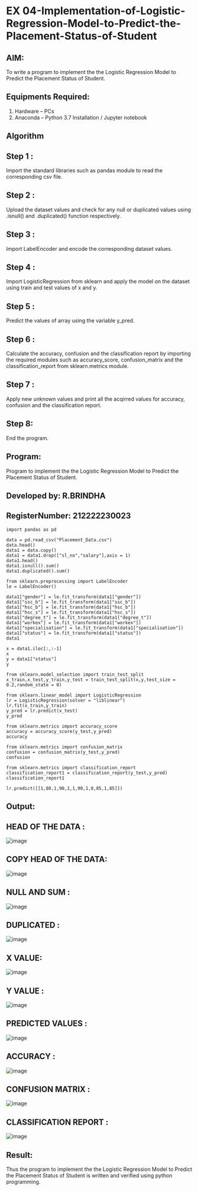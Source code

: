 # EX 04-Implementation-of-Logistic-Regression-Model-to-Predict-the-Placement-Status-of-Student

## AIM:
To write a program to implement the the Logistic Regression Model to Predict the Placement Status of Student.

## Equipments Required:
1. Hardware – PCs
2. Anaconda – Python 3.7 Installation / Jupyter notebook

## Algorithm
## Step 1 :
Import the standard libraries such as pandas module to read the corresponding csv file.
## Step 2 :
Upload the dataset values and check for any null or duplicated values using .isnull() and .duplicated() function respectively.
## Step 3 :
Import LabelEncoder and encode the corresponding dataset values.
## Step 4 :
Import LogisticRegression from sklearn and apply the model on the dataset using train and test values of x and y.
## Step 5 :
Predict the values of array using the variable y_pred.
## Step 6 :
Calculate the accuracy, confusion and the classification report by importing the required modules such as accuracy_score, confusion_matrix and the classification_report from sklearn.metrics module.
## Step 7 :
Apply new unknown values and print all the acqirred values for accuracy, confusion and the classification report.

## Step 8: 
End the program. 

## Program:
Program to implement the the Logistic Regression Model to Predict the Placement Status of Student.
## Developed by: R.BRINDHA
## RegisterNumber: 212222230023  
```
import pandas as pd

data = pd.read_csv("Placement_Data.csv")
data.head()
data1 = data.copy()
data1 = data1.drop(["sl_no","salary"],axis = 1)
data1.head()
data1.isnull().sum()
data1.duplicated().sum()

from sklearn.preprocessing import LabelEncoder
le = LabelEncoder()

data1["gender"] = le.fit_transform(data1["gender"])
data1["ssc_b"] = le.fit_transform(data1["ssc_b"])
data1["hsc_b"] = le.fit_transform(data1["hsc_b"])
data1["hsc_s"] = le.fit_transform(data1["hsc_s"])
data1["degree_t"] = le.fit_transform(data1["degree_t"])
data1["workex"] = le.fit_transform(data1["workex"])
data1["specialisation"] = le.fit_transform(data1["specialisation"])
data1["status"] = le.fit_transform(data1["status"])
data1

x = data1.iloc[:,:-1]
x
y = data1["status"]
y

from sklearn.model_selection import train_test_split
x_train,x_test,y_train,y_test = train_test_split(x,y,test_size = 0.2,random_state = 0)

from sklearn.linear_model import LogisticRegression
lr = LogisticRegression(solver = "liblinear")
lr.fit(x_train,y_train)
y_pred = lr.predict(x_test)
y_pred

from sklearn.metrics import accuracy_score
accuracy = accuracy_score(y_test,y_pred)
accuracy

from sklearn.metrics import confusion_matrix
confusion = confusion_matrix(y_test,y_pred)
confusion

from sklearn.metrics import classification_report
classification_report1 = classification_report(y_test,y_pred)
classification_report1

lr.predict([[1,80,1,90,1,1,90,1,0,85,1,85]])
```
## Output:
## HEAD OF THE DATA :
![image](https://github.com/Brindha77/Implementation-of-Logistic-Regression-Model-to-Predict-the-Placement-Status-of-Student/assets/118889143/8a1acdcf-6208-4ccd-a385-dce79acffb23)
## COPY HEAD OF THE DATA:
![image](https://github.com/Brindha77/Implementation-of-Logistic-Regression-Model-to-Predict-the-Placement-Status-of-Student/assets/118889143/a8fbb70d-d081-404a-9852-d8e0cb514d72)
## NULL AND SUM :
![image](https://github.com/Brindha77/Implementation-of-Logistic-Regression-Model-to-Predict-the-Placement-Status-of-Student/assets/118889143/3dc72aad-5424-4b66-af78-4cff6e2b97a6)
## DUPLICATED :
![image](https://github.com/Brindha77/Implementation-of-Logistic-Regression-Model-to-Predict-the-Placement-Status-of-Student/assets/118889143/c3040d19-87ba-41b2-9602-08be1862e318)
## X VALUE:
![image](https://github.com/Brindha77/Implementation-of-Logistic-Regression-Model-to-Predict-the-Placement-Status-of-Student/assets/118889143/65c146b0-3c3d-4e28-9175-575ef0a3e1e9)
## Y VALUE :
![image](https://github.com/Brindha77/Implementation-of-Logistic-Regression-Model-to-Predict-the-Placement-Status-of-Student/assets/118889143/60c983e7-7e30-4915-a582-580814707244)
## PREDICTED VALUES :
![image](https://github.com/Brindha77/Implementation-of-Logistic-Regression-Model-to-Predict-the-Placement-Status-of-Student/assets/118889143/cb2539b7-5d40-4738-aaa6-a59f2d0bc329)
## ACCURACY :
![image](https://github.com/Brindha77/Implementation-of-Logistic-Regression-Model-to-Predict-the-Placement-Status-of-Student/assets/118889143/ebcedcb0-3310-42ca-8122-9b3c9730b289)
## CONFUSION MATRIX :
![image](https://github.com/Brindha77/Implementation-of-Logistic-Regression-Model-to-Predict-the-Placement-Status-of-Student/assets/118889143/deeaec70-cb55-4c5f-b019-bd1a8379d9ce)
## CLASSIFICATION REPORT :
![image](https://github.com/Brindha77/Implementation-of-Logistic-Regression-Model-to-Predict-the-Placement-Status-of-Student/assets/118889143/18a5dede-f1c9-4211-bed3-43d7c14bef9c)

## Result:
Thus the program to implement the the Logistic Regression Model to Predict the Placement Status of Student is written and verified using python programming.
